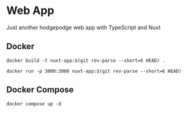 # Web App

Just another hodgepodge web app with TypeScript and Nuxt

## Docker

`docker build -t nuxt-app:$(git rev-parse --short=6 HEAD) .`

`docker run -p 3000:3000 nuxt-app:$(git rev-parse --short=6 HEAD)`

## Docker Compose

`docker compose up -d`